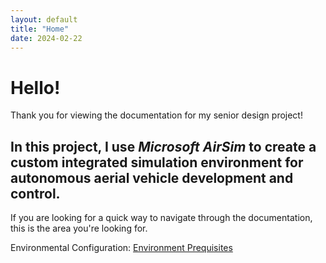 ```yaml
---
layout: default
title: "Home"
date: 2024-02-22
---
```


# Hello!
Thank you for viewing the documentation for my senior design project!

## In this project, I use _Microsoft AirSim_ to create a custom integrated simulation environment for autonomous aerial vehicle development and control.

If you are looking for a quick way to navigate through the documentation, this is the area you're looking for.

Environmental Configuration: [Environment Prequisites][environment-setup]


[//]: # "The links used in the body of a MD file get stripped out when the markdown processor does its job."
    [environment-setup]: Setup.md#environment-prequisites
    [airsim-repo]: https://github.com/microsoft/AirSim.git
    [unreal-quickstart]: https://docs.unrealengine.com/4.26/en-US/Basics/GettingStarted/
    [unreal-project-structure]: https://docs.unrealengine.com/4.27/en-US/Basics/DirectoryStructure/
